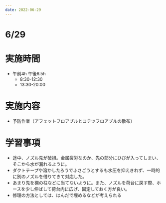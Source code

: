 ```yaml
---
date: 2022-06-29
---
```

# 6/29
# 実施時間
- 午前4h 午後6.5h
    - 8:30-12:30
    - 13:30-20:00
# 実施内容
- 予防作業（アフェットフロアブルとコテツフロアブルの散布）
# 学習事項
- 途中、ノズル先が破損。金属疲労なのか、先の部分にひびが入ってしまい、そこから水が漏れるように。
- ダクトテープや溶かしたろうでふさごうとするも水圧を抑えきれず、一時的に別のノズルを借りてきて対応した。
- あまり先を棚の柱などに当てないように。また、ノズルを荷台に戻す際、ホースを少し伸ばして荷台内に広げ、固定しておく方が良い。
- 修理の方法としては、はんだで埋めるなどが考えられる